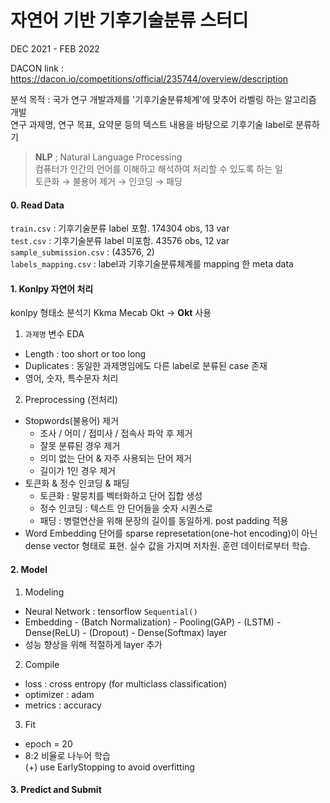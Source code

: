 # 자연어 기반 기후기술분류 스터디 

DEC 2021 - FEB 2022

DACON link : https://dacon.io/competitions/official/235744/overview/description

분석 목적 : 국가 연구 개발과제를 '기후기술분류체계'에 맞추어 라벨링 하는 알고리즘 개발     
연구 과제명, 연구 목표, 요약문 등의 텍스트 내용을 바탕으로 기후기술 label로 분류하기   

> **NLP** ; Natural Language Processing     
> 컴퓨터가 인간의 언어를 이해하고 해석하여 처리할 수 있도록 하는 일    
> 토큰화 → 불용어 제거 → 인코딩 → 패딩    


#### 0. Read Data 
`train.csv` : 기후기술분류 label 포함. 174304 obs, 13 var   
`test.csv` : 기후기술분류 label 미포함. 43576 obs, 12 var    
`sample_submission.csv` : (43576, 2)      
`labels_mapping.csv` : label과 기후기술분류체계를 mapping 한 meta data

#### 1. Konlpy 자연어 처리 
konlpy 형태소 분석기 Kkma Mecab Okt → **Okt** 사용

1) `과제명` 변수 EDA
- Length : too short or too long 
- Duplicates : 동일한 과제명임에도 다른 label로 분류된 case 존재
- 영어, 숫자, 특수문자 처리

2) Preprocessing (전처리)
- Stopwords(불용어) 제거 
  - 조사 / 어미 / 접미사 / 접속사 파악 후 제거
  - 잘못 분류된 경우 제거 
  - 의미 없는 단어 & 자주 사용되는 단어 제거
  - 길이가 1인 경우 제거 
- 토큰화 & 정수 인코딩 & 패딩
  -  토큰화 : 말뭉치를 벡터화하고 단어 집합 생성
  -  정수 인코딩 : 텍스트 안 단어들을 숫자 시퀀스로
  -  패딩 : 병렬연산을 위해 문장의 길이를 동일하게. post padding 적용
- Word Embedding
  단어를 sparse represetation(one-hot encoding)이 아닌 dense vector 형태로 표현. 실수 값을 가지며 저차원. 훈련 데이터로부터 학습.
  
#### 2. Model
1) Modeling    
- Neural Network : tensorflow `Sequential()`       
- Embedding - (Batch Normalization) - Pooling(GAP) - (LSTM) - Dense(ReLU) - (Dropout) - Dense(Softmax) layer      
- 성능 향상을 위해 적절하게 layer 추가     

2) Compile
- loss : cross entropy (for multiclass classification) 
- optimizer : adam
- metrics : accuracy

3) Fit
- epoch = 20
- 8:2 비율로 나누어 학습    
(+) use EarlyStopping to avoid overfitting 

#### 3. Predict and Submit 


